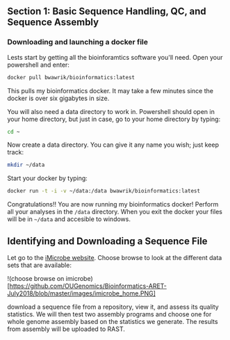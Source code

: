 ## Section 1: Basic Sequence Handling, QC, and Sequence Assembly

### Downloading and launching a docker file

Lests start by getting all the bioinforamtics software you'll need.  Open your powershell and enter:

```sh
docker pull bwawrik/bioinformatics:latest
```

This pulls my bioinformatics docker.  It may take a few minutes since the docker is over six gigabytes in size.

You will also need a data directory to work in.  Powershell should open in your home directory, but just in case, go to your home directory by typing:

```sh
cd ~
```

Now create a data directory.  You can give it any name you wish; just keep track:

```sh
mkdir ~/data
```

Start your docker by typing:

```sh
docker run -t -i -v ~/data:/data bwawrik/bioinformatics:latest
```

Congratulations!! You are now running my bioinformatics docker! Perform all your analyses in the `/data` directory. When you exit the docker your files will be in `~/data` and accesible to windows.


## Identifying and Downloading a Sequence File

Let go to the [iMicrobe website](https://www.imicrobe.us/). Choose browse to look at the different data sets that are available:


!(choose browse on imicrobe)[https://github.com/OUGenomics/Bioinformatics-ARET-July2018/blob/master/images/imicrobe_home.PNG]















download a sequence file from a repository, view it, and assess its quality statistics. We will then test two assembly programs and choose one for whole genome assembly based on the statistics we generate. The results from assembly will be uploaded to RAST.
